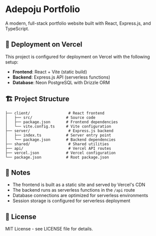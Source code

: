 # Adepoju Portfolio

A modern, full-stack portfolio website built with React, Express.js, and TypeScript.

## 🚀 Deployment on Vercel

This project is configured for deployment on Vercel with the following setup:

- **Frontend**: React + Vite (static build)
- **Backend**: Express.js API (serverless functions)
- **Database**: Neon PostgreSQL with Drizzle ORM


## 🏗️ Project Structure

```
├── client/                 # React frontend
│   ├── src/               # Source code
│   ├── package.json       # Frontend dependencies
│   └── vite.config.ts     # Vite configuration
├── server/                 # Express.js backend
│   ├── index.ts           # Server entry point
│   └── package.json       # Backend dependencies
├── shared/                 # Shared utilities
├── api/                    # Vercel API routes
├── vercel.json            # Vercel configuration
└── package.json           # Root package.json
```


## 📝 Notes

- The frontend is built as a static site and served by Vercel's CDN
- The backend runs as serverless functions in the `/api` route
- Database connections are optimized for serverless environments
- Session storage is configured for serverless deployment



## 📄 License

MIT License - see LICENSE file for details.
